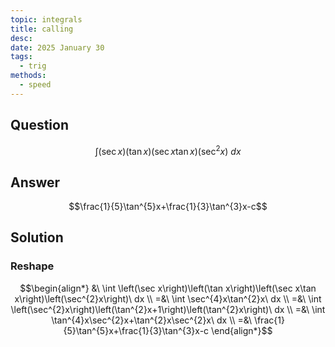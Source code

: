 ```yaml
---
topic: integrals
title: calling
desc: 
date: 2025 January 30
tags:
  - trig
methods:
  - speed
---
```



## Question
```math
\int
  (\sec{x})(\tan{x})(\sec{x}\tan{x})(\sec^2{x})
\ dx
```


## Answer
```math
\frac{1}{5}\tan^{5}x+\frac{1}{3}\tan^{3}x-c
```


## Solution

### Reshape
```math
\begin{align*}
  &\ \int \left(\sec x\right)\left(\tan x\right)\left(\sec x\tan x\right)\left(\sec^{2}x\right)\ dx
  \\ =&\ \int \sec^{4}x\tan^{2}x\ dx
  \\ =&\ \int \left(\sec^{2}x\right)\left(\tan^{2}x+1\right)\left(\tan^{2}x\right)\ dx
  \\ =&\ \int \tan^{4}x\sec^{2}x+\tan^{2}x\sec^{2}x\ dx
  \\ =&\ \frac{1}{5}\tan^{5}x+\frac{1}{3}\tan^{3}x-c
\end{align*}
```
